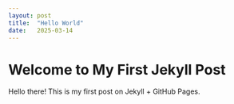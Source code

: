 ```yaml
---
layout: post
title:  "Hello World"
date:   2025-03-14
---
```


# Welcome to My First Jekyll Post

Hello there! This is my first post on Jekyll + GitHub Pages.